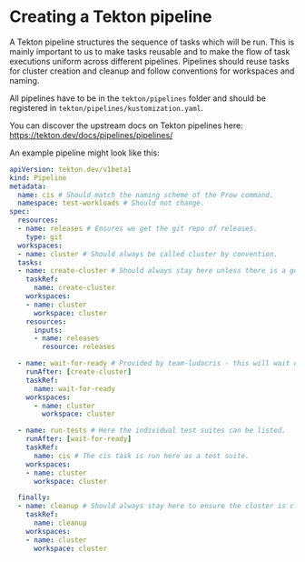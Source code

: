 # Creating a Tekton pipeline

A Tekton pipeline structures the sequence of tasks which will be run.
This is mainly important to us to make tasks reusable and to make
the flow of task executions uniform across different pipelines.
Pipelines should reuse tasks for cluster creation and cleanup and
follow conventions for workspaces and naming.

All pipelines have to be in the `tekton/pipelines` folder and should be
registered in `tekton/pipelines/kustomization.yaml`.

You can discover the upstream docs on Tekton pipelines here:
https://tekton.dev/docs/pipelines/pipelines/

An example pipeline might look like this:

```yaml
apiVersion: tekton.dev/v1beta1
kind: Pipeline
metadata:
  name: cis # Should match the naming scheme of the Prow command.
  namespace: test-workloads # Should not change.
spec:
  resources:
  - name: releases # Ensures we get the git repo of releases.
    type: git
  workspaces:
  - name: cluster # Should always be called cluster by convention.
  tasks:
  - name: create-cluster # Should always stay here unless there is a good reason.
    taskRef:
      name: create-cluster
    workspaces:
    - name: cluster
      workspace: cluster
    resources:
      inputs:
      - name: releases
        resource: releases

  - name: wait-for-ready # Provided by team-ludacris - this will wait until coreDNS is up and available.
    runAfter: [create-cluster]
    taskRef:
      name: wait-for-ready
    workspaces:
      - name: cluster
        workspace: cluster

  - name: run-tests # Here the individual test suites can be listed.
    runAfter: [wait-for-ready]
    taskRef:
      name: cis # The cis task is run here as a test suite.
    workspaces:
    - name: cluster
      workspace: cluster

  finally:
  - name: cleanup # Should always stay here to ensure the cluster is cleaned up afterwards.
    taskRef:
      name: cleanup
    workspaces:
    - name: cluster
      workspace: cluster
```
